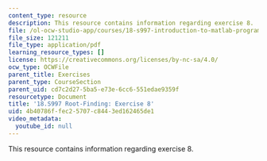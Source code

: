 ```yaml
---
content_type: resource
description: This resource contains information regarding exercise 8.
file: /ol-ocw-studio-app/courses/18-s997-introduction-to-matlab-programming-fall-2011/4b40786ffec25707c8443ed162465de1_MIT18_S997F11_Exercise_8.pdf
file_size: 121211
file_type: application/pdf
learning_resource_types: []
license: https://creativecommons.org/licenses/by-nc-sa/4.0/
ocw_type: OCWFile
parent_title: Exercises
parent_type: CourseSection
parent_uid: cd7c2d27-5ba5-e73e-6cc6-551edae9359f
resourcetype: Document
title: '18.S997 Root-Finding: Exercise 8'
uid: 4b40786f-fec2-5707-c844-3ed162465de1
video_metadata:
  youtube_id: null
---
```

This resource contains information regarding exercise 8.